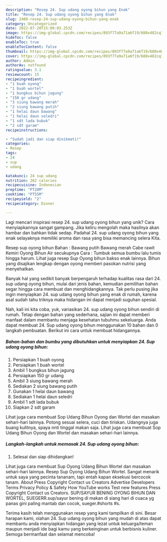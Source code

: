 ```yaml
---
description: "Resep 24. Sup udang oyong bihun yang Enak"
title: "Resep 24. Sup udang oyong bihun yang Enak"
slug: 2408-resep-24-sup-udang-oyong-bihun-yang-enak
category: Uncategorized
date: 2022-07-20T15:09:03.253Z
image: https://img-global.cpcdn.com/recipes/893f77a9a71a6f19/680x482cq70/24-sup-udang-oyong-bihun-foto-resep-utama.jpg
hideToc: false
enableToc: true
enableTocContent: false
thumbnail: https://img-global.cpcdn.com/recipes/893f77a9a71a6f19/680x482cq70/24-sup-udang-oyong-bihun-foto-resep-utama.jpg
cover: https://img-global.cpcdn.com/recipes/893f77a9a71a6f19/680x482cq70/24-sup-udang-oyong-bihun-foto-resep-utama.jpg
author: Admin
authorAv: notfound
ratingvalue: 3.1
reviewcount: 15
recipeingredient:
- "1 buah oyong"
- "1 buah wortel"
- "1 bungkus bihun jagung"
- "150 gr udang"
- "3 siung bawang merah"
- "2 siung bawang putih"
- "1 helai daun bawang"
- "1 helai daun seledri"
- "1 sdt lada bubuk"
- "2 sdt garam"
recipeinstructions:

- "Sudah jadi dan siap dinikmati!"
categories:
- Resep
tags:
- 24
- sup
- udang

katakunci: 24 sup udang 
nutrition: 262 calories
recipecuisine: Indonesian
preptime: "PT20M"
cooktime: "PT55M"
recipeyield: "2"
recipecategory: Dinner

---
```





Lagi mencari inspirasi resep 24. sup udang oyong bihun yang unik? Cara menyiapkannya sangat gampang. Jika keliru mengolah maka hasilnya akan hambar dan bahkan tidak sedap. Padahal 24. sup udang oyong bihun yang enak selayaknya memiliki aroma dan rasa yang bisa memancing selera Kita.





Resep sup oyong bihun Bahan : Bawang putih Bawang merah Cabe rawit Kemiri Oyong Bihun Air secukupnya Cara : Tumbuk semua bumbu lalu tumis hingga harum. Lihat juga resep Sup Oyong bihun bakso enak lainnya. Bihun yang disajikan lengkap dengan oyong memberi pasokan nutrisi yang menyehatkan.

Banyak hal yang sedikit banyak berpengaruh terhadap kualitas rasa dari 24. sup udang oyong bihun, mulai dari jenis bahan, kemudian pemilihan bahan segar hingga cara membuat dan menghidangkannya. Tak perlu pusing jika ingin menyiapkan 24. sup udang oyong bihun yang enak di rumah, karena asal sudah tahu triknya maka hidangan ini dapat menjadi suguhan spesial.






Nah, kali ini kita coba, yuk, variasikan 24. sup udang oyong bihun sendiri di rumah. Tetap dengan bahan yang sederhana, sajian ini dapat memberi manfaat dalam membantu menjaga kesehatan tubuhmu sekeluarga. Anda dapat membuat 24. Sup udang oyong bihun menggunakan 10 bahan dan 0 langkah pembuatan. Berikut ini cara untuk membuat hidangannya.

<!--inarticleads1-->

##### Bahan-bahan dan bumbu yang dibutuhkan untuk menyiapkan 24. Sup udang oyong bihun:

1. Persiapkan 1 buah oyong
1. Persiapkan 1 buah wortel
1. Ambil 1 bungkus bihun jagung
1. Persiapkan 150 gr udang
1. Ambil 3 siung bawang merah
1. Sediakan 2 siung bawang putih
1. Gunakan 1 helai daun bawang
1. Sediakan 1 helai daun seledri
1. Ambil 1 sdt lada bubuk
1. Siapkan 2 sdt garam


Lihat juga cara membuat Sop Udang Bihun Oyong dan Wortel dan masakan sehari-hari lainnya. Potong sesuai selera, cuci dan tiriskan. Udangnya juga buang kulitnya, spaya nnti tinggal makan saja. Lihat juga cara membuat Sop Udang Bihun Oyong dan Wortel dan masakan sehari-hari lainnya. 

<!--inarticleads2-->

##### Langkah-langkah untuk memasak 24. Sup udang oyong bihun:


1. Selesai dan siap dihidangkan!

Lihat juga cara membuat Sup Oyong Udang Bihun Wortel dan masakan sehari-hari lainnya. Resep Sup Oyong Udang Bihun Wortel. Sangat menarik untuk saya yang pecinta tananam, tapi entah kapan eksekusi bercocok tanam. About Press Copyright Contact us Creators Advertise Developers Terms Privacy Policy &amp; Safety How YouTube works Test new features Press Copyright Contact us Creators. SUP/SAYUR BENING OYONG BIHUN DAN WORTEL, SUEGERR.sup/sayur bening di makan di siang hari di cuaca yg panas gini paling mantab dan cocok, sueger.#shorts #s. 

Terima kasih telah menggunakan resep yang kami tampilkan di sini. Besar harapan kami, olahan 24. Sup udang oyong bihun yang mudah di atas dapat membantu anda menyiapkan hidangan yang lezat untuk keluarga/teman maupun menjadi ide bagi kamu yang berkeinginan untuk berbisnis kuliner. Semoga bermanfaat dan selamat mencoba!
